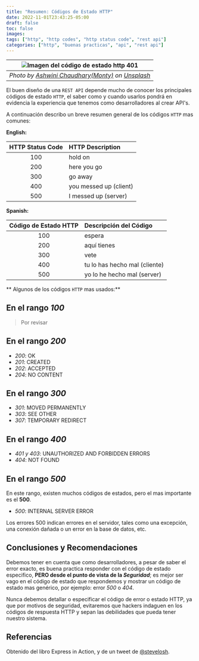 ```yaml
---
title: "Resumen: Códigos de Estado HTTP"
date: 2022-11-01T23:43:25-05:00
draft: false
toc: false
images:
tags: ["http", "http codes", "http status code", "rest api"]
categories: ["http", "buenas practicas", "api", "rest api"]
---
```


|                                                                                                          ![Imagen del código de estado http 401](https://unsplash.com/photos/PrkG7QC8V_0)                                                                                                          |
| :------------------------------------------------------------------------------------------------------------------------------------------------------------------------------------------------------------------------------------------------------------------------------------------------: |
| _Photo by <a href="https://unsplash.com/@suicide_chewbacca?utm_source=unsplash&utm_medium=referral&utm_content=creditCopyText">Ashwini Chaudhary(Monty)</a> on <a href="https://unsplash.com/s/photos/http-codes?utm_source=unsplash&utm_medium=referral&utm_content=creditCopyText">Unsplash</a>_ |

El buen diseño de una `REST API` depende mucho de conocer los principales códigos de estado `HTTP`, el saber como y cuando usarlos pondrá en evidencia la experiencia que tenemos como desarrolladores al crear API's.

A continuación describo un breve resumen general de los códigos `HTTP` mas comunes:

**English:**

| HTTP Status Code | HTTP Description       |
| :--------------: | :--------------------- |
|       100        | hold on                |
|       200        | here you go            |
|       300        | go away                |
|       400        | you messed up (client) |
|       500        | I messed up (server)   |

**Spanish:**

| Código de Estado HTTP | Descripción del Código        |
| :-------------------: | :---------------------------- |
|          100          | espera                        |
|          200          | aquí tienes                   |
|          300          | vete                          |
|          400          | tu lo has hecho mal (cliente) |
|          500          | yo lo he hecho mal (server)   |

** Algunos de los códigos `HTTP` mas usados:**

## En el rango _100_

> Por revisar

## En el rango _200_

- _200_: OK
- _201_: CREATED
- _202_: ACCEPTED
- _204_: NO CONTENT

## En el rango _300_

- _301_: MOVED PERMANENTLY
- _303_: SEE OTHER
- _307_: TEMPORARY REDIRECT

## En el rango _400_

- _401 y 403_: UNAUTHORIZED AND FORBIDDEN ERRORS
- _404_: NOT FOUND

## En el rango _500_

En este rango, existen muchos códigos de estados, pero el mas importante es el **500**.

- _500_: INTERNAL SERVER ERROR

Los errores 500 indican errores en el servidor, tales como una excepción, una conexión dañada o un error en la base de datos, etc.

## Conclusiones y Recomendaciones

Debemos tener en cuenta que como desarrolladores, a pesar de saber el error exacto, es buena practica responder con el código de estado especifico, **PERO desde el punto de vista de la _Seguridad_**; es mejor ser vago en el código de estado que respondemos y mostrar un código de estado mas genérico, por ejemplo: error _500_ o _404_.

Nunca debemos detallar o especificar el código de error o estado HTTP, ya que por motivos de seguridad, evitaremos que hackers indaguen en los códigos de respuesta HTTP y sepan las debilidades que pueda tener nuestro sistema.

## Referencias

Obtenido del libro Express in Action, y de un tweet de [@stevelosh](https://twitter.com/stevelosh/status/372740571749572610).
